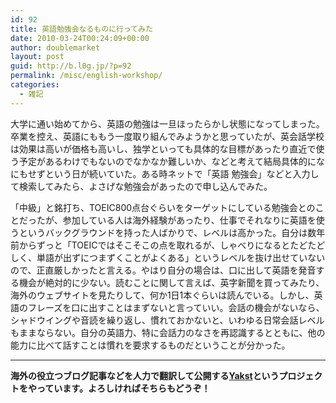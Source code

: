 ```yaml
---
id: 92
title: 英語勉強会なるものに行ってみた
date: 2010-03-24T00:24:09+00:00
author: doublemarket
layout: post
guid: http://b.l0g.jp/?p=92
permalink: /misc/english-workshop/
categories:
  - 雑記
---
```


大学に通い始めてから、英語の勉強は一旦ほったらかし状態になってしまった。卒業を控え、英語にももう一度取り組んでみようかと思っていたが、英会話学校は効果は高いが価格も高いし、独学といっても具体的な目標があったり直近で使う予定があるわけでもないのでなかなか難しいか、などと考えて結局具体的になにもせずという日が続いていた。ある時ネットで「英語 勉強会」などと入力して検索してみたら、よさげな勉強会があったので申し込んでみた。

「中級」と銘打ち、TOEIC800点台ぐらいをターゲットにしている勉強会とのことだったが、参加している人は海外経験があったり、仕事でそれなりに英語を使うというバックグラウンドを持った人ばかりで、レベルは高かった。自分は数年前からずっと「TOEICではそこそこの点を取れるが、しゃべりになるとたどたどしく、単語が出ずにつまずくことがよくある」というレベルを抜け出せていないので、正直厳しかったと言える。やはり自分の場合は、口に出して英語を発音する機会が絶対的に少ない。読むことに関して言えば、英字新聞を買ってみたり、海外のウェブサイトを見たりして、何か1日1本ぐらいは読んでいる。しかし、英語のフレーズを口に出すことはまずないと言っていい。会話の機会がないなら、シャドウイングや音読を繰り返し、慣れておかないと、いわゆる日常会話レベルもままならない。自分の英語力、特に会話力のなさを再認識するとともに、他の能力に比べて話すことは慣れを要求するものだということが分かった。

* * *

**海外の役立つブログ記事などを人力で翻訳して公開する[Yakst](https://yakst.com/ja)というプロジェクトをやっています。よろしければそちらもどうぞ！**
